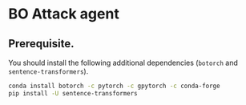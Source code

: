 # BO Attack agent

## Prerequisite.
You should install the following additional dependencies
(`botorch` and `sentence-transformers`).
```bash
conda install botorch -c pytorch -c gpytorch -c conda-forge
pip install -U sentence-transformers
```